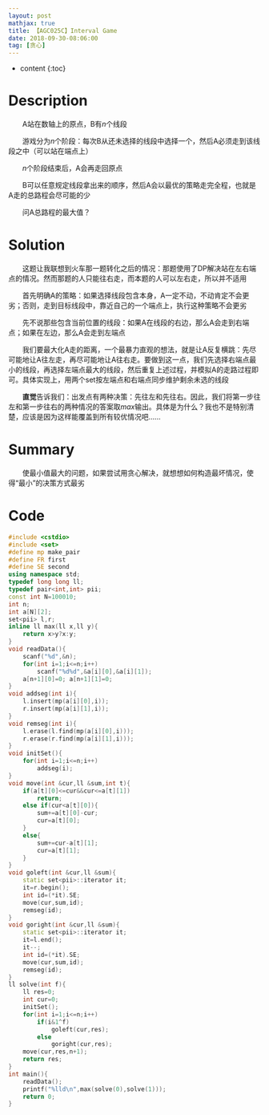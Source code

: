 ```yaml
---
layout: post
mathjax: true
title: 【AGC025C】Interval Game
date: 2018-09-30-08:06:00
tag: [贪心]
---
```

* content
{:toc}
# Description

　　A站在数轴上的原点，B有$n$个线段

　　游戏分为$n$个阶段：每次B从还未选择的线段中选择一个，然后A必须走到该线段之中（可以站在端点上）

　　$n$个阶段结束后，A会再走回原点

　　B可以任意规定线段拿出来的顺序，然后A会以最优的策略走完全程，也就是A走的总路程会尽可能的少

　　问A总路程的最大值？



# Solution

　　这题让我联想到火车那一题转化之后的情况：那题使用了DP解决站在左右端点的情况。然而那题的人只能往右走，而本题的人可以左右走，所以并不适用

　　首先明确A的策略：如果选择线段包含本身，A一定不动，不动肯定不会更劣；否则，走到目标线段中，靠近自己的一个端点上，执行这种策略不会更劣

　　先不说那些包含当前位置的线段：如果A在线段的右边，那么A会走到右端点；如果在左边，那么A会走到左端点

　　我们要最大化A走的距离，一个最暴力直观的想法，就是让A反复横跳：先尽可能地让A往左走，再尽可能地让A往右走。要做到这一点，我们先选择右端点最小的线段，再选择左端点最大的线段，然后重复上述过程，并模拟A的走路过程即可。具体实现上，用两个set按左端点和右端点同步维护剩余未选的线段

　　**直觉**告诉我们：出发点有两种决策：先往左和先往右。因此，我们将第一步往左和第一步往右的两种情况的答案取$max$输出。具体是为什么？我也不是特别清楚，应该是因为这样能覆盖到所有较优情况吧......

# Summary

　　使最小值最大的问题，如果尝试用贪心解决，就想想如何构造最坏情况，使得“最小”的决策方式最劣

# Code

```c++
#include <cstdio>
#include <set>
#define mp make_pair
#define FR first
#define SE second
using namespace std;
typedef long long ll;
typedef pair<int,int> pii;
const int N=100010;
int n;
int a[N][2];
set<pii> l,r;
inline ll max(ll x,ll y){
	return x>y?x:y;
}
void readData(){
	scanf("%d",&n);
	for(int i=1;i<=n;i++)
		scanf("%d%d",&a[i][0],&a[i][1]);
	a[n+1][0]=0; a[n+1][1]=0;
}
void addseg(int i){
	l.insert(mp(a[i][0],i));
	r.insert(mp(a[i][1],i));
}
void remseg(int i){
	l.erase(l.find(mp(a[i][0],i)));
	r.erase(r.find(mp(a[i][1],i)));
}
void initSet(){
	for(int i=1;i<=n;i++)
		addseg(i);
}
void move(int &cur,ll &sum,int t){
	if(a[t][0]<=cur&&cur<=a[t][1])
		return;
	else if(cur<a[t][0]){
		sum+=a[t][0]-cur;
		cur=a[t][0];
	}
	else{
		sum+=cur-a[t][1];
		cur=a[t][1];
	}
}
void goleft(int &cur,ll &sum){
	static set<pii>::iterator it;
	it=r.begin();	
	int id=(*it).SE;
	move(cur,sum,id);
	remseg(id);
}
void goright(int &cur,ll &sum){
	static set<pii>::iterator it;
	it=l.end();
	it--;
	int id=(*it).SE;
	move(cur,sum,id);
	remseg(id);
}
ll solve(int f){
	ll res=0;
	int cur=0;
	initSet();
	for(int i=1;i<=n;i++)
		if(i&1^f)
			goleft(cur,res);
		else
			goright(cur,res);
	move(cur,res,n+1);
	return res;
}
int main(){
	readData();
	printf("%lld\n",max(solve(0),solve(1)));
	return 0;
}
```

